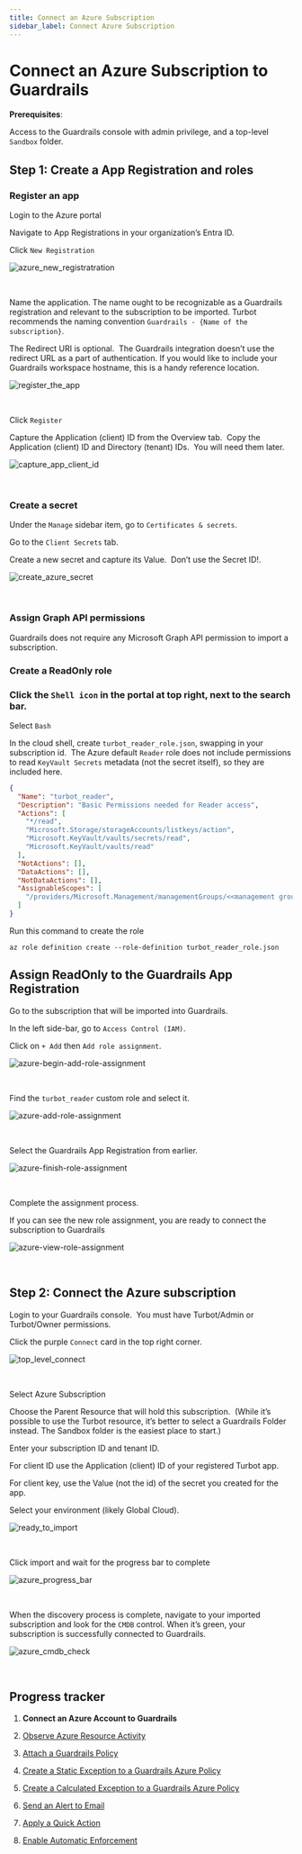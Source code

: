 ```yaml
---
title: Connect an Azure Subscription
sidebar_label: Connect Azure Subscription
---
```



# Connect an Azure Subscription to Guardrails


**Prerequisites**:

Access to the Guardrails console with admin privilege, and a top-level `Sandbox` folder.

## Step 1: Create a App Registration and roles

### Register an app

Login to the Azure portal

Navigate to App Registrations in your organization’s Entra ID.

Click `New Registration`
<p><img alt="azure_new_registratration" src="/images/docs/guardrails/getting-started/getting-started-azure/connect-a-subscription/azure-new-registratration.png"/></p><br/>

Name the application. The name ought to be recognizable as a Guardrails registration and relevant to the subscription to be imported. Turbot recommends the naming convention `Guardrails - {Name of the subscription}`.

The Redirect URI is optional.  The Guardrails integration doesn’t use the redirect URL as a part of authentication. If you would like to include your Guardrails workspace hostname, this is a handy reference location.
<p><img alt="register_the_app" src="/images/docs/guardrails/getting-started/getting-started-azure/connect-a-subscription/register-the-app.png"/></p><br/>


Click `Register`


Capture the Application (client) ID from the Overview tab.  Copy the Application (client) ID and Directory (tenant) IDs.  You will need them later.
<p><img alt="capture_app_client_id" src="/images/docs/guardrails/getting-started/getting-started-azure/connect-a-subscription/capture-app-client-id.png"/></p><br/>




### Create a secret


Under the `Manage` sidebar item, go to `Certificates & secrets`.

Go to the `Client Secrets` tab.

Create a new secret and capture its Value.  Don’t use the Secret ID!.
<p><img alt="create_azure_secret" src="/images/docs/guardrails/getting-started/getting-started-azure/connect-a-subscription/create-azure-secret.png"/></p><br/>

### Assign Graph API permissions


Guardrails does not require any Microsoft Graph API permission to import a subscription.

### Create a ReadOnly role

### Click the `Shell icon` in the portal at top right, next to the search bar.

Select `Bash`

In the cloud shell, create `turbot_reader_role.json`, swapping in your subscription id.  The Azure default `Reader` role does not include permissions to read `KeyVault Secrets` metadata (not the secret itself), so they are included here.

```json
{
  "Name": "turbot_reader",
  "Description": "Basic Permissions needed for Reader access",
  "Actions": [
    "*/read",
    "Microsoft.Storage/storageAccounts/listkeys/action",
    "Microsoft.KeyVault/vaults/secrets/read",
    "Microsoft.KeyVault/vaults/read"
  ],
  "NotActions": [],
  "DataActions": [],
  "NotDataActions": [],
  "AssignableScopes": [
    "/providers/Microsoft.Management/managementGroups/<<management group id>>"
  ]
}
```

Run this command to create the role

```
az role definition create --role-definition turbot_reader_role.json
```

## Assign ReadOnly to the Guardrails App Registration

Go to the subscription that will be imported into Guardrails.

In the left side-bar, go to `Access Control (IAM)`.

Click on `+ Add` then `Add role assignment`.
<p><img alt="azure-begin-add-role-assignment" src="/images/docs/guardrails/getting-started/getting-started-azure/connect-a-subscription/azure-begin-add-role-assignment.png"/></p><br/>

Find the `turbot_reader` custom role and select it.
<p><img alt="azure-add-role-assignment" src="/images/docs/guardrails/getting-started/getting-started-azure/connect-a-subscription/azure-add-role-assignment.png"/></p><br/>

Select the Guardrails App Registration from earlier.
<p><img alt="azure-finish-role-assignment" src="/images/docs/guardrails/getting-started/getting-started-azure/connect-a-subscription/azure-finish-role-assignment.png"/></p><br/>

Complete the assignment process.

If you can see the new role assignment, you are ready to connect the subscription to Guardrails
<p><img alt="azure-view-role-assignment" src="/images/docs/guardrails/getting-started/getting-started-azure/connect-a-subscription/azure-view-role-assignment.png"/></p><br/>

## Step 2: Connect the Azure subscription

Login to your Guardrails console.  You must have Turbot/Admin or Turbot/Owner permissions.

Click the purple `Connect` card in the top right corner.
<p><img alt="top_level_connect" src="/images/docs/guardrails/getting-started/getting-started-azure/connect-a-subscription/top-level-connect.png"/></p><br/>

Select Azure Subscription

Choose the Parent Resource that will hold this subscription.  (While it’s possible to use the Turbot resource, it’s better to select a Guardrails Folder instead. The Sandbox folder is the easiest place to start.)

Enter your subscription ID and tenant ID.

For client ID use the Application (client) ID of your registered Turbot app.

For client key, use the Value (not the id) of the secret you created for the app.

Select your environment (likely Global Cloud).
<p><img alt="ready_to_import" src="/images/docs/guardrails/getting-started/getting-started-azure/connect-a-subscription/ready-to-import.png"/></p><br/>

Click import and wait for the progress bar to complete
<p><img alt="azure_progress_bar" src="/images/docs/guardrails/getting-started/getting-started-azure/connect-a-subscription/azure-progress-bar.png"/></p><br/>

When the discovery process is complete, navigate to your imported subscription and look for the `CMDB` control. When it’s green, your subscription is successfully connected to Guardrails.
<p><img alt="azure_cmdb_check" src="/images/docs/guardrails/getting-started/getting-started-azure/connect-a-subscription/azure-cmdb-check.png"/></p><br/>



## Progress tracker

1. **Connect an Azure Account to Guardrails**

2. [Observe Azure Resource Activity](/guardrails/docs/getting-started/getting-started-azure/observe-azure-activity/)

3. [Attach a Guardrails Policy](/guardrails/docs/getting-started/getting-started-azure/attach-a-policy/)

4. [Create a Static Exception to a Guardrails Azure Policy](/guardrails/docs/getting-started/getting-started-azure/create-static-exception/)

5. [Create a Calculated Exception to a Guardrails Azure Policy](/guardrails/docs/getting-started/getting-started-azure/create-calculated-exception/)

6. [Send an Alert to Email](/guardrails/docs/getting-started/getting-started-azure/send-alert-to-email/)

7. [Apply a Quick Action](/guardrails/docs/getting-started/getting-started-azure/apply-quick-action/)

8. [Enable Automatic Enforcement](/guardrails/docs/getting-started/getting-started-azure/enable-enforcement/)
